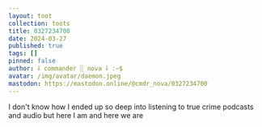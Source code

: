 ```yaml
---
layout: toot
collection: toots
title: 0327234700
date: 2024-03-27
published: true
tags: []
pinned: false
author: ⸸ commander ░ nova ⸸ :~$
avatar: /img/avatar/daemon.jpeg
mastodon: https://mastodon.online/@cmdr_nova/0327234700
---
```


I don't know how I ended up so deep into listening to true crime podcasts and audio but here I am and here we are
